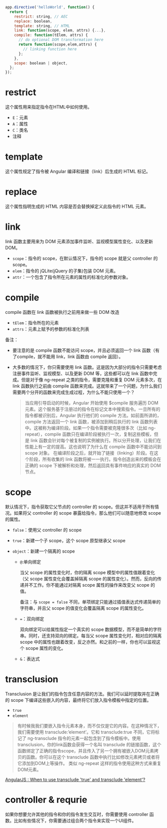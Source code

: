 ```javascript
app.directive('helloWorld', function() {
  return {
    restrict: string, // AEC
    replace: boolean,
    template: string, // HTML
    link: function(scope, elem, attrs) {...},
    compile: function(tElem, attrs) {
      // do optional DOM transformation here
      return function(scope,elem,attrs) {
        // linking function here
      };
    },
    scope: boolean | object,
  };
});
```

# restrict
这个属性用来指定指令在HTML中如何使用。

- `E`：元素
- `A`：属性
- `C`：类名
- 注释

# template
这个属性规定了指令被 Angular 编译和链接（link）后生成的 HTML 标记。

# replace
这个属性指明生成的 HTML 内容是否会替换掉定义此指令的 HTML 元素。

# link
link 函数主要用来为 DOM 元素添加事件监听、监视模型属性变化、以及更新 DOM。

- `scope`：指令的 scope，在默认情况下，指令的 scope 就是父 controller 的 scope。
- `elem`：指令的 jQLite(jQuery 的子集)包装 DOM 元素。
- `attr`：一个包含了指令所在元素的属性的标准化的参数对象。

# compile
compile 函数在 link 函数被执行之前用来做一些 DOM 改造

- `tElem`：指令所在的元素
- `attrs`：元素上赋予的参数的标准化列表

备注：

- 要注意的是 compile 函数不能访问 scope，并且必须返回一个 link 函数（有了compile，就不能用 link，link 函数由 compile 返回）。
- 大多数的情况下，你只需要使用 link 函数。这是因为大部分的指令只需要考虑注册事件监听、监视模型、以及更新 DOM 等，这些都可以在 link 函数中完成。但是对于像 ng-repeat 之类的指令，需要克隆和重复 DOM 元素多次，在 link 函数执行之前由 compile 函数来完成。这就带来了一个问题，为什么我们需要两个分开的函数来完成生成过程，为什么不能只使用一个？

    > 当应用引导启动的时候，Angular 开始使用 $compile 服务遍历 DOM 元素。这个服务基于注册过的指令在标记文本中搜索指令。一旦所有的指令都被识别后，Angular 执行他们的 compile 方法。如前面所讲的，compile 方法返回一个 link 函数，被添加到稍后执行的 link 函数列表中。这被称为编译阶段。如果一个指令需要被克隆很多次（比如 ng-repeat），compile 函数只在编译阶段被执行一次，复制这些模板，但是 link 函数会针对每个被复制的实例被执行。所以分开处理，让我们在性能上有一定的提高。这也说明了为什么在 compile 函数中不能访问到 scope 对象。 在编译阶段之后，就开始了链接（linking）阶段。在这个阶段，所有收集的 link 函数将被一一执行。指令创造出来的模板会在正确的 scope 下被解析和处理，然后返回具有事件响应的真实的 DOM 节点。

# scope
默认情况下，指令获取它父节点的 controller 的 scope。但这并不适用于所有情况。如果将父 controller 的 scope 暴露给指令，那么他们可以随意地修改 scope 的属性。

- `false`：使用父 controller 的 scope
- `true`：新建一个子 scope，这个 scope 原型继承父 scope
- `object`：新建一个隔离的 scope

    - `@`:单向绑定
    
        当父 scope 的属性变化时，你的隔离 scope 模型中的属性值跟着变化（父 scope 属性变化会覆盖掉隔离 scope 的属性变化）。然而，反向的传递并不工作。你不能通过对隔离 scope 属性的操作来改变父 scope 的值。

        备注：与 `scope = false` 不同，单项绑定只能通过插值表达式传递简单的字符串，并且父 scope 的值变化会覆盖隔离 scope 的属性变化。

    - `=`：双向绑定

        双向绑定可以给属性指定一个真实的 scope 数据模型，而不是简单的字符串。同时，还支持双向的绑定。每当父 scope 属性变化时，相对应的隔离 scope 中的属性也跟着改变，反之亦然。和之前的一样，你也可以监视这个 scope 属性的变化。

    - `&`：表达式

# transclusion
Transclusion 是让我们的指令包含任意内容的方法。我们可以延时提取并在正确的 scope 下编译这些嵌入的内容，最终将它们放入指令模板中指定的位置。

- `true`
- `element`

> 有时候我我们要嵌入指令元素本身，而不仅仅是它的内容。在这种情况下，我们需要使用 transclude:’element’。它和 transclude:true 不同，它将标记了 ng-transclude 指令的元素一起包含到了指令模板中。使用transclusion，你的link函数会获得一个名叫 transclude 的链接函数，这个函数绑定了正确的指令scope，并且传入了另一个拥有被嵌入DOM元素拷贝的函数。你可以在这个 transclude 函数中执行比如修改元素拷贝或者将它添加到DOM上等操作。 类似 ng-repeat 这样的指令使用这种方式来重复DOM元素。

[AngularJS : When to use transclude 'true' and transclude 'element'?](http://stackoverflow.com/questions/18449743/angularjs-when-to-use-transclude-true-and-transclude-element)

# controller & requrie
如果你想要允许其他的指令和你的指令发生交互时，你需要使用 controller 函数。比如有些情况下，你需要通过组合两个指令来实现一个UI组件。

